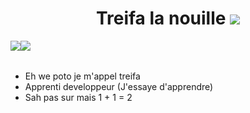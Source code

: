 <h1 align="center">Treifa la nouille <a href="https://visitorbadge.io/status?path=https%3A%2F%2Fgithub.com%2FTreifaa"><img src="https://api.visitorbadge.io/api/visitors?path=https%3A%2F%2Fgithub.com%2FTreifaa&labelColor=%23333333&countColor=%23ba68c8&style=flat" /></a>
</h1> 



<table>
  <tr>
      <img align="center" style="padding=0;" src="https://github-readme-stats.vercel.app/api/?username=Treifaa&theme=tokyonight&show_icons=true" />
      <img align="center" style="padding=0;" src="https://github-readme-stats.quantumlytangled.vercel.app/api/top-langs/?username=Treifaa&theme=tokyonight&layout=default&show_icons=true" />
  </tr>
</table>


* Eh we poto je m'appel treifa
* Apprenti developpeur (J'essaye d'apprendre)
* Sah pas sur mais 1 + 1 = 2
